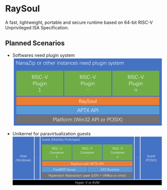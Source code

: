 ﻿# RaySoul

A fast, lightweight, portable and secure runtime based on 64-bit RISC-V
Unprivileged ISA Specification.

## Planned Scenarios

- Softwares need plugin system
![NanaZip](Documents/NanaZip.png)

- Unikernel for paravirtualization guests
![Mobility](Documents/Mobility.png)
